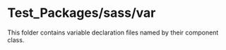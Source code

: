# Test_Packages/sass/var

This folder contains variable declaration files named by their component class.
